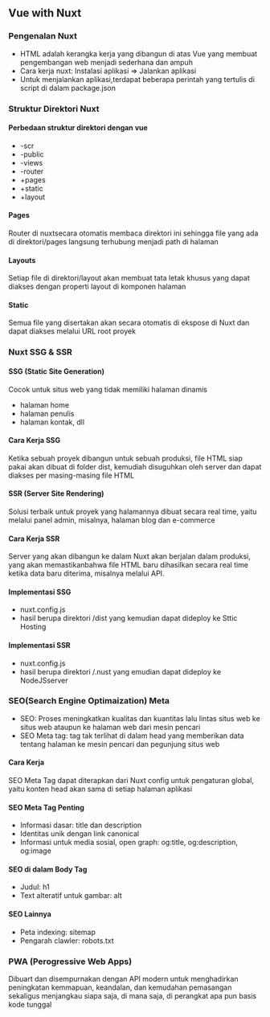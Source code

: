 ## Vue with Nuxt
### Pengenalan Nuxt
- HTML adalah kerangka kerja yang dibangun di atas Vue yang membuat pengembangan web menjadi sederhana dan ampuh
- Cara kerja nuxt: Instalasi aplikasi => Jalankan aplikasi
- Untuk menjalankan aplikasi,terdapat beberapa perintah yang tertulis di script di dalam package.json
### Struktur Direktori Nuxt
#### Perbedaan struktur direktori dengan vue
- -scr
- -public
- -views
- -router
- +pages
- +static
- +layout
#### Pages
Router di nuxtsecara otomatis membaca direktori ini sehingga file yang ada di direktori/pages langsung terhubung menjadi path di halaman
#### Layouts
Setiap file di direktori/layout akan membuat tata letak khusus yang dapat diakses dengan properti layout di komponen halaman
#### Static
Semua file yang disertakan akan secara otomatis di ekspose di Nuxt dan dapat diakses melalui URL root proyek
### Nuxt SSG & SSR
#### SSG (Static Site Generation) 
Cocok untuk situs web yang tidak memiliki halaman dinamis
- halaman home
- halaman penulis
- halaman kontak, dll
#### Cara Kerja SSG
Ketika sebuah proyek dibangun untuk sebuah produksi, file HTML siap pakai akan dibuat di folder dist, kemudiah disuguhkan oleh server dan dapat diakses per masing-masing file HTML
#### SSR  (Server Site Rendering)
Solusi terbaik untuk proyek yang halamannya dibuat secara real time, yaitu melalui panel admin, misalnya, halaman blog dan e-commerce
#### Cara Kerja SSR
Server yang akan dibangun ke dalam Nuxt akan berjalan dalam produksi, yang akan memastikanbahwa file HTML baru dihasilkan secara real time ketika data baru diterima, misalnya melalui API.
#### Implementasi SSG
- nuxt.config.js
- hasil berupa direktori /dist yang kemudian dapat dideploy ke Sttic Hosting
#### Implementasi SSR
- nuxt.config.js
- hasil berupa direktori /.nust yang emudian dapat dideploy ke NodeJSserver

### SEO(Search Engine Optimaization) Meta
- SEO: Proses meningkatkan kualitas dan kuantitas lalu lintas situs web ke situs web ataupun ke halaman web dari mesin pencari
- SEO Meta tag: tag tak terlihat di dalam head yang memberikan data tentang halaman ke mesin pencari dan pegunjung situs web
#### Cara Kerja 
SEO Meta Tag dapat diterapkan dari Nuxt config untuk pengaturan global, yaitu konten head akan sama di setiap halaman aplikasi
#### SEO Meta Tag Penting
- Informasi dasar: title dan description 
- Identitas unik dengan link canonical
- Informasi untuk media sosial, open graph: og:title, og:description, og:image
#### SEO di dalam Body Tag
- Judul: h1
- Text alteratif untuk gambar: alt
#### SEO Lainnya
- Peta indexing: sitemap
- Pengarah clawler: robots.txt

### PWA (Perogressive Web Apps)
Dibuart dan disempurnakan dengan API modern untuk menghadirkan peningkatan kemmapuan, keandalan, dan kemudahan pemasangan sekaligus menjangkau siapa saja, di mana saja, di perangkat apa pun basis kode tunggal
